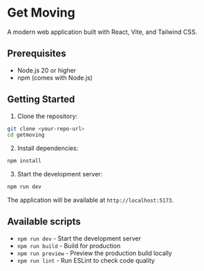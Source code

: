 # Get Moving

A modern web application built with React, Vite, and Tailwind CSS.

## Prerequisites

- Node.js 20 or higher
- npm (comes with Node.js)

## Getting Started

1. Clone the repository:
```bash
git clone <your-repo-url>
cd getmoving
```

2. Install dependencies:
```bash
npm install
```

3. Start the development server:
```bash
npm run dev
```

The application will be available at `http://localhost:5173`.

## Available scripts

- `npm run dev` - Start the development server
- `npm run build` - Build for production
- `npm run preview` - Preview the production build locally
- `npm run lint` - Run ESLint to check code quality
